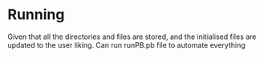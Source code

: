 # Running
Given that all the directories and files are stored, and the initialised files are updated to the user liking. Can run runPB.pb file to automate everything
